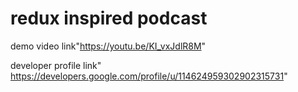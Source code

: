 # redux inspired podcast

demo video link"https://youtu.be/KI_vxJdlR8M"

developer profile link" https://developers.google.com/profile/u/114624959302902315731"
